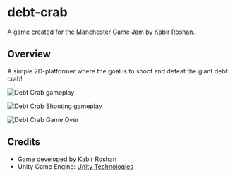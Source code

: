# debt-crab
A game created for the Manchester Game Jam by Kabir Roshan.

## Overview
A simple 2D-platformer where the goal is to shoot and defeat the giant debt crab!

![Debt Crab gameplay](https://my-aws-kr-assets.s3.eu-north-1.amazonaws.com/CaptureCrab.PNG)

![Debt Crab Shooting gameplay](https://my-aws-kr-assets.s3.eu-north-1.amazonaws.com/CaptureCrab2.PNG)

![Debt Crab Game Over](https://my-aws-kr-assets.s3.eu-north-1.amazonaws.com/CaptureCrab3.PNG)

## Credits
- Game developed by Kabir Roshan
- Unity Game Engine: [Unity Technologies](https://unity.com/)